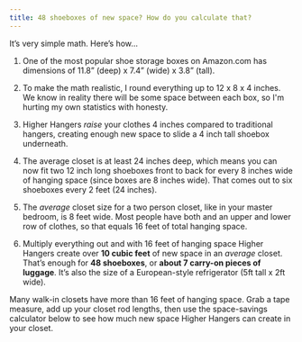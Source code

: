 ```yaml
---
title: 48 shoeboxes of new space? How do you calculate that?
---
```


It’s very simple math. Here’s how…

1) One of the most popular shoe storage boxes on Amazon.com has dimensions of 11.8” (deep) x 7.4” (wide) x 3.8” (tall). 

2) To make the math realistic, I round everything up to 12 x 8 x 4 inches. We know in reality there will be some space between each box, so I'm hurting my own statistics with honesty. 

3) Higher Hangers *raise* your clothes 4 inches compared to traditional hangers, creating enough new space to slide a 4 inch tall shoebox underneath. 

4) The average closet is at least 24 inches deep, which means you can now fit two 12 inch long shoeboxes front to back for every 8 inches wide of hanging space (since boxes are 8 inches wide). That comes out to six shoeboxes every 2 feet (24 inches).

5) The *average* closet size for a two person closet, like in your master bedroom, is 8 feet wide. Most people have both and an upper and lower row of clothes, so that equals 16 feet of total hanging space. 

6) Multiply everything out and with 16 feet of hanging space Higher Hangers create over **10 cubic feet** of new space in an *average* closet. That’s enough for **48 shoeboxes**, or **about 7 carry-on pieces of luggage**. It’s also the size of a European-style refrigerator (5ft tall x 2ft wide). 

Many walk-in closets have more than 16 feet of hanging space. Grab a tape measure, add up your closet rod lengths, then use the space-savings calculator below to see how much new space Higher Hangers can create in your closet.

